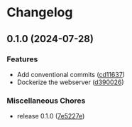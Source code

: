 # Changelog

## 0.1.0 (2024-07-28)


### Features

* Add conventional commits ([cd11637](https://github.com/johnjaredprater/web_server/commit/cd11637dba608ebe7ad52cb6e1d7c885f127407e))
* Dockerize the webserver ([d390026](https://github.com/johnjaredprater/web_server/commit/d3900267ccd9d817ee4e4a61d5743d4e69228910))


### Miscellaneous Chores

* release 0.1.0 ([7e5227e](https://github.com/johnjaredprater/web_server/commit/7e5227ef30d109e906a57135ab1e57e710d76377))
